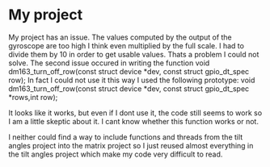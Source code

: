 # My project
My project has an issue. The values computed by the output of the gyroscope are too high I think even multiplied by the full scale. I had to divide them by 10 in order to get usable values. Thats a problem I could not solve. 
The second issue occured in writing the function void dm163_turn_off_row(const struct device *dev, const struct gpio_dt_spec
row);
In fact I could not use it this way I used the following prototype:
void dm163_turn_off_row(const struct device *dev, const struct gpio_dt_spec *rows,int row);

It looks like it works, but even if I dont use it, the code still seems to work so I am a little skeptic about it. I cant know whether this function works or not.

I neither could find a way to include functions and threads from the tilt angles project into the matrix project so I just reused almost everything in the tilt angles project which make my code very difficult to read.
